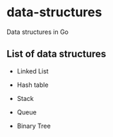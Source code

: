 # data-structures

Data structures in Go

## List of data structures

- Linked List

- Hash table

- Stack

- Queue

- Binary Tree
